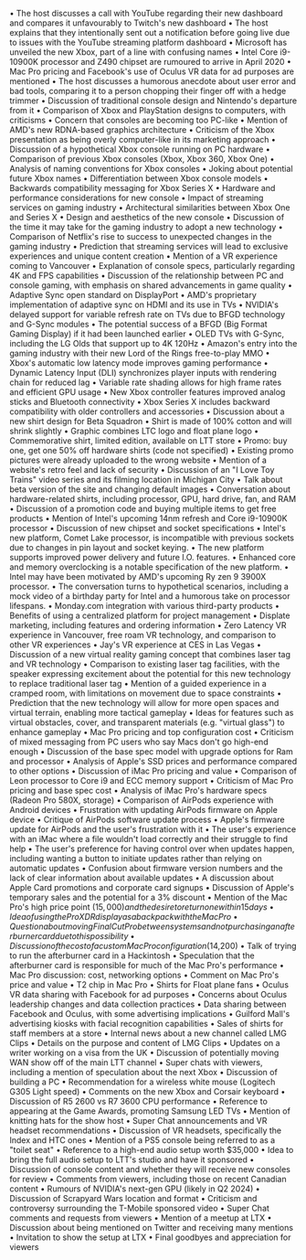• The host discusses a call with YouTube regarding their new dashboard and compares it unfavourably to Twitch's new dashboard
• The host explains that they intentionally sent out a notification before going live due to issues with the YouTube streaming platform dashboard
• Microsoft has unveiled the new Xbox, part of a line with confusing names
• Intel Core i9-10900K processor and Z490 chipset are rumoured to arrive in April 2020
• Mac Pro pricing and Facebook's use of Oculus VR data for ad purposes are mentioned
• The host discusses a humorous anecdote about user error and bad tools, comparing it to a person chopping their finger off with a hedge trimmer
• Discussion of traditional console design and Nintendo's departure from it
• Comparison of Xbox and PlayStation designs to computers, with criticisms
• Concern that consoles are becoming too PC-like
• Mention of AMD's new RDNA-based graphics architecture
• Criticism of the Xbox presentation as being overly computer-like in its marketing approach
• Discussion of a hypothetical Xbox console running on PC hardware
• Comparison of previous Xbox consoles (Xbox, Xbox 360, Xbox One)
• Analysis of naming conventions for Xbox consoles
• Joking about potential future Xbox names
• Differentiation between Xbox console models
• Backwards compatibility messaging for Xbox Series X
• Hardware and performance considerations for new console
• Impact of streaming services on gaming industry
• Architectural similarities between Xbox One and Series X
• Design and aesthetics of the new console
• Discussion of the time it may take for the gaming industry to adopt a new technology
• Comparison of Netflix's rise to success to unexpected changes in the gaming industry
• Prediction that streaming services will lead to exclusive experiences and unique content creation
• Mention of a VR experience coming to Vancouver
• Explanation of console specs, particularly regarding 4K and FPS capabilities
• Discussion of the relationship between PC and console gaming, with emphasis on shared advancements in game quality
• Adaptive Sync open standard on DisplayPort
• AMD's proprietary implementation of adaptive sync on HDMI and its use in TVs
• NVIDIA's delayed support for variable refresh rate on TVs due to BFGD technology and G-Sync modules
• The potential success of a BFGD (Big Format Gaming Display) if it had been launched earlier
• OLED TVs with G-Sync, including the LG Olds that support up to 4K 120Hz
• Amazon's entry into the gaming industry with their new Lord of the Rings free-to-play MMO
• Xbox's automatic low latency mode improves gaming performance
• Dynamic Latency Input (DLI) synchronizes player inputs with rendering chain for reduced lag
• Variable rate shading allows for high frame rates and efficient GPU usage
• New Xbox controller features improved analog sticks and Bluetooth connectivity
• Xbox Series X includes backward compatibility with older controllers and accessories
• Discussion about a new shirt design for Beta Squadron
• Shirt is made of 100% cotton and will shrink slightly
• Graphic combines LTC logo and float plane logo
• Commemorative shirt, limited edition, available on LTT store
• Promo: buy one, get one 50% off hardware shirts (code not specified)
• Existing promo pictures were already uploaded to the wrong website
• Mention of a website's retro feel and lack of security
• Discussion of an "I Love Toy Trains" video series and its filming location in Michigan City
• Talk about beta version of the site and changing default images
• Conversation about hardware-related shirts, including processor, GPU, hard drive, fan, and RAM
• Discussion of a promotion code and buying multiple items to get free products
• Mention of Intel's upcoming 14nm refresh and Core i9-10900K processor
• Discussion of new chipset and socket specifications
• Intel's new platform, Comet Lake processor, is incompatible with previous sockets due to changes in pin layout and socket keying.
• The new platform supports improved power delivery and future I.O. features.
• Enhanced core and memory overclocking is a notable specification of the new platform.
• Intel may have been motivated by AMD's upcoming Ry zen 9 3900X processor.
• The conversation turns to hypothetical scenarios, including a mock video of a birthday party for Intel and a humorous take on processor lifespans.
• Monday.com integration with various third-party products
• Benefits of using a centralized platform for project management
• Displate marketing, including features and ordering information
• Zero Latency VR experience in Vancouver, free roam VR technology, and comparison to other VR experiences
• Jay's VR experience at CES in Las Vegas
• Discussion of a new virtual reality gaming concept that combines laser tag and VR technology
• Comparison to existing laser tag facilities, with the speaker expressing excitement about the potential for this new technology to replace traditional laser tag
• Mention of a guided experience in a cramped room, with limitations on movement due to space constraints
• Prediction that the new technology will allow for more open spaces and virtual terrain, enabling more tactical gameplay
• Ideas for features such as virtual obstacles, cover, and transparent materials (e.g. "virtual glass") to enhance gameplay
• Mac Pro pricing and top configuration cost
• Criticism of mixed messaging from PC users who say Macs don't go high-end enough
• Discussion of the base spec model with upgrade options for Ram and processor
• Analysis of Apple's SSD prices and performance compared to other options
• Discussion of iMac Pro pricing and value
• Comparison of Leon processor to Core i9 and ECC memory support
• Criticism of Mac Pro pricing and base spec cost
• Analysis of iMac Pro's hardware specs (Radeon Pro 580X, storage)
• Comparison of AirPods experience with Android devices
• Frustration with updating AirPods firmware on Apple device
• Critique of AirPods software update process
• Apple's firmware update for AirPods and the user's frustration with it
• The user's experience with an iMac where a file wouldn't load correctly and their struggle to find help
• The user's preference for having control over when updates happen, including wanting a button to initiate updates rather than relying on automatic updates
• Confusion about firmware version numbers and the lack of clear information about available updates
• A discussion about Apple Card promotions and corporate card signups
• Discussion of Apple's temporary sales and the potential for a 3% discount
• Mention of the Mac Pro's high price point ($15,000) and the desire to return one within 15 days
• Idea of using the Pro XDR display as a backpack with the Mac Pro
• Question about moving Final Cut Pro between systems and not purchasing an afterburner card due to this possibility
• Discussion of the cost of a custom Mac Pro configuration ($14,200)
• Talk of trying to run the afterburner card in a Hackintosh
• Speculation that the afterburner card is responsible for much of the Mac Pro's performance
• Mac Pro discussion: cost, networking options
• Comment on Mac Pro's price and value
• T2 chip in Mac Pro
• Shirts for Float plane fans
• Oculus VR data sharing with Facebook for ad purposes
• Concerns about Oculus leadership changes and data collection practices
• Data sharing between Facebook and Oculus, with some advertising implications
• Guilford Mall's advertising kiosks with facial recognition capabilities
• Sales of shirts for staff members at a store
• Internal news about a new channel called LMG Clips
• Details on the purpose and content of LMG Clips
• Updates on a writer working on a visa from the UK
• Discussion of potentially moving WAN show off of the main LTT channel
• Super chats with viewers, including a mention of speculation about the next Xbox
• Discussion of building a PC
• Recommendation for a wireless white mouse (Logitech G305 Light speed)
• Comments on the new Xbox and Corsair keyboard
• Discussion of R5 2600 vs R7 3600 CPU performance
• Reference to appearing at the Game Awards, promoting Samsung LED TVs
• Mention of knitting hats for the show host
• Super Chat announcements and VR headset recommendations
• Discussion of VR headsets, specifically the Index and HTC ones
• Mention of a PS5 console being referred to as a "toilet seat"
• Reference to a high-end audio setup worth $35,000
• Idea to bring the full audio setup to LTT's studio and have it sponsored
• Discussion of console content and whether they will receive new consoles for review
• Comments from viewers, including those on recent Canadian content
• Rumours of NVIDIA's next-gen GPU (likely in Q2 2024)
• Discussion of Scrapyard Wars location and format
• Criticism and controversy surrounding the T-Mobile sponsored video
• Super Chat comments and requests from viewers
• Mention of a meetup at LTX
• Discussion about being mentioned on Twitter and receiving many mentions
• Invitation to show the setup at LTX
• Final goodbyes and appreciation for viewers